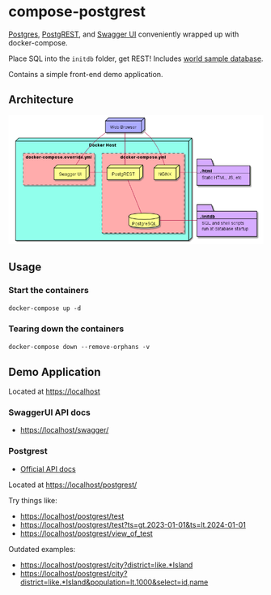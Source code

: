 # compose-postgrest

[Postgres](https://www.postgresql.org/), [PostgREST](https://github.com/begriffs/postgrest), and [Swagger UI](https://github.com/swagger-api/swagger-ui) conveniently wrapped up with docker-compose.

Place SQL into the `initdb` folder, get REST!
Includes [world sample database](https://www.postgresql.org/ftp/projects/pgFoundry/dbsamples/world/).

Contains a simple front-end  demo application.

## Architecture

![Deployment Diagram](diagrams/deployment-diagram.png)

## Usage

### Start the containers

`docker-compose up -d`

### Tearing down the containers

`docker-compose down --remove-orphans -v`

## Demo Application

Located at <https://localhost>

### SwaggerUI API docs

* <https://localhost/swagger/>

### Postgrest

* [Official API docs](https://docs.postgrest.org/en/v12/references/api.html)

Located at <https://localhost/postgrest/>

Try things like:

* <https://localhost/postgrest/test>
* <https://localhost/postgrest/test?ts=gt.2023-01-01&ts=lt.2024-01-01>
* <https://localhost/postgrest/view_of_test>

Outdated examples:

* <https://localhost/postgrest/city?district=like.*Island>
* <https://localhost/postgrest/city?district=like.*Island&population=lt.1000&select=id,name>

